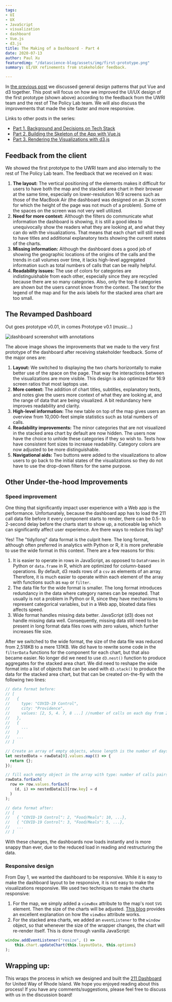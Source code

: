 ```yaml
---
tags:
- UI
- UX
- JavaScript
- visualization
- dashboard
- Vue.js
- d3.js
title: The Making of a Dashboard - Part 4
date: 2020-07-13
author: Paul Xu
featuredimg: "/datascience-blog/assets/img/first-prototype.png"
summary: UI/UX refinements from stakeholder feedback.

---
```

In [the previous post](https://digicosmos86.github.io/datascience-blog/2020/07/10/the-making-of-a-dashboard-1/) we discussed general design patterns that put Vue and d3 together. This post will focus on how we improved the UI/UX design of the first prototype (shown above) according to the feedback from the UWRI team and the rest of The Policy Lab team.  We will also discuss the improvements that made the site faster and more responsive.

Links to other posts in the series:

* [Part 1. Background and Decisions on Tech Stack](./the-making-of-a-dashboard-part1.md)
* [Part 2. Building the Skeleton of the App with Vue.js](./the-making-of-a-dashboard-part2.md)
* [Part 3. Rendering the Visualizations with d3.js](./the-making-of-a-dashboard-part3.md)

## Feedback from the client

We showed the first prototype to the UWRI team and also internally to the rest of The Policy Lab team.  The feedback that we received on it was:

1. **The layout:** The vertical positioning of the elements makes it difficult for users to have both the map and the stacked area chart in their browser at the same time, especially on lower-resolution 16:9 screens such as those of the MacBook Air (the dashboard was designed on an 2k screen for which the height of the page was not much of a problem). Some of the spaces on the screen was not very well utilized.
2. **Need for more context:** Although the filters do communicate what information the dashboard is showing, it is still a good idea to unequivocally show the readers what they are looking at, and what they can do with the visualizations. That means that each chart will still need to have titles and additional explanatory texts showing the current states of the charts.
3. **Missing information:** Although the dashboard does a good job of showing the geographic locations of the origins of the calls and the trends in call volumes over time, it lacks high-level aggregated information such as total numbers of calls that can be really helpful.
4. **Readability issues:** The use of colors for categories are indistinguishable from each other, especially since they are recycled because there are so many categories. Also, only the top 8 categories are shown but the users cannot know from the context. The text for the legend of the map and for the axis labels for the stacked area chart are too small.

## The Revamped Dashboard

Out goes prototype v0.01, in comes Prototype v0.1 (music...)

![dashboard screenshot with annotations](/datascience-blog/assets/img/dashboard-annotated.png)

The above image shows the improvements that we made to the very first prototype of the dashboard after receiving stakeholder feedback. Some of the major ones are:

1. **Layout:** We switched to displaying the two charts horizontally to make better use of the space on the page. That way the interactions between the visualizations are more visible. This design is also optimized for 16:9 screen ratios that most laptops use.
2. **More context:** The addition of chart titles, subtitles, explanatory texts, and notes give the users more context of what they are looking at, and the range of data that are being visualized. A bit redundancy here improves readability and clarity.
3. **High-level information:** The new table on top of the map gives users an overview from 10,000-feet simple statistics such as total numbers of calls.
4. **Readability improvements:** The minor categories that are not visualized in the stacked area chart by default are now hidden. The users now have the choice to unhide these categories if they so wish to. Texts how have consistent font sizes to increase readability. Category colors are now adjusted to be more distinguishable.
5. **Navigational aids:** Two buttons were added to the visualizations to allow users to go back to the initial states of the visualizations so they do not have to use the drop-down filters for the same purpose.

## Other Under-the-hood Improvements

### Speed improvement

One thing that significantly impact user experience with a Web app is the performance. Unfortunately, because the dashboard app has to load the 211 call data file before it every component starts to render, there can be 0.5- to 2-second delay before the charts start to show up, a noticeable lag which can significantly affect user experience. Are there ways to reduce this lag?

Yes! The "tidy/long" data format is the culprit here. The long format, although often preferred in analytics with Python or R, it is more preferable to use the wide format in this context. There are a few reasons for this:

1. It is easier to operate in rows in JavaScript, as opposed to `DataFrames` in Python or `data.frame` in R, which are optimized for column-based operations. By default, d3 reads rows of a `csv` as elements of an array. Therefore, it is much easier to operate within each element of the array with functions such as `map` or `filter`.
2. The data file for the wide format is smaller. The long format introduces redundancy in the data where category names can be repeated. That usually is not a problem in Python or R, since they have mechanisms to represent categorical variables, but in a Web app, bloated data files affects speed.
3. Wide format handles missing data better. JavaScript (d3) does not handle missing data well. Consequently, missing data still need to be present in long format data files rows with zero values, which further increases file size.

After we switched to the wide format, the size of the data file was reduced from 2,518KB to a mere 131KB. We did have to rewrite some code in the `filterData` functions for the component for each chart, but that also became easier. No longer did we need to use `d3.nest()` function to produce aggregates for the stacked area chart. We did need to reshape the wide format into a list of objects that can be used with `d3.stack()` to produce the data for the stacked area chart, but that can be created on-the-fly with the following two lines:

``` javascript
// data format before:
// [
//   {
//     type: "COVID-19 Control",
//     city: "Providence",
//     values: [2, 5, 4. 7, 8 ...] //number of calls on each day from 2020-03-01
//   },
//   {
//     ...
//   }
//   ...
// ]

// Create an array of empty objects, whose length is the number of days present in data
let nestedData = rawData[0].values.map(() => {
  return {};
});

// fill each empty object in the array with type: number of calls pairs
rawData.forEach(
  row => row.values.forEach(
    (d, i) => nestedData[i][row.key] = d
  )
);

// data format after:
// [
//   { "COVID-19 Control": 2, "Food/Meals": 10, ...}, 
//   { "COVID-19 Control": 3, "Food/Meals": 5, ...},
//   ...
// ]
```

With these changes, the dashboards now loads instantly and is more snappy than ever, due to the reduced load in reading and restructuring the data.

### Responsive design

From Day 1, we wanted the dashboard to be responsive. While it is easy to make the dashboard layout to be responsive, it is not easy to make the visualizations responsive. We used two techniques to make the charts responsive:

1. For the map, we simply added a `viewBox` attribute to the map's root `SVG` element. Then the size of the charts will be adjusted. [This blog](https://medium.com/@louisemoxy/a-simple-way-to-make-d3-js-charts-svgs-responsive-7afb04bc2e4b) provides an excellent explanation on how the `viewBox` attribute works.
2. For the stacked area charts, we added an `eventListener` to the `window` object, so that whenever the size of the wrapper changes, the chart will re-render itself. This is done through vanilla JavaScript:

``` javascript
window.addEventListener("resize", () =>
    this.chart.updateChart(this.layoutData, this.options)
);
```

## Wrapping up:

This wraps the process in which we designed and built the [211 Dashboard](https://thepolicylab.github.io/UW-211) for United Way of Rhode Island. We hope you enjoyed reading about this process! If you have any comments/suggestions, please feel free to discuss with us in the discussion board!
